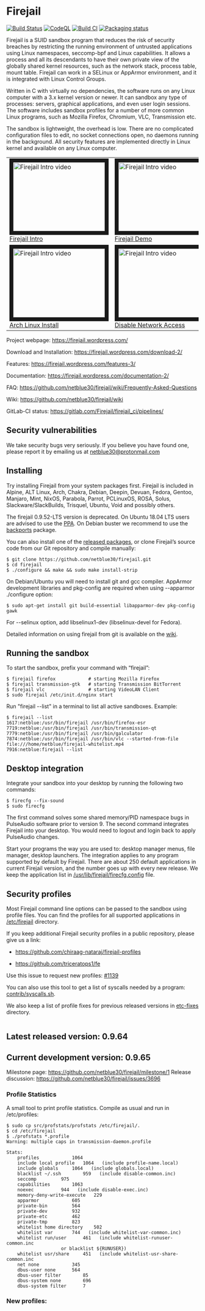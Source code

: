 # Firejail
[![Build Status](https://gitlab.com/Firejail/firejail_ci/badges/master/pipeline.svg)](https://gitlab.com/Firejail/firejail_ci/pipelines/)
[![CodeQL](https://github.com/netblue30/firejail/workflows/CodeQL/badge.svg)](https://github.com/netblue30/firejail/actions?query=workflow%3ACodeQL)
[![Build CI](https://github.com/netblue30/firejail/workflows/Build%20CI/badge.svg)](https://github.com/netblue30/firejail/actions?query=workflow%3A%22Build+CI%22)
[![Packaging status](https://repology.org/badge/tiny-repos/firejail.svg)](https://repology.org/project/firejail/versions)

Firejail is a SUID sandbox program that reduces the risk of security breaches by restricting
the running environment of untrusted applications using Linux namespaces, seccomp-bpf
and Linux capabilities. It allows a process and all its descendants to have their own private
view of the globally shared kernel resources, such as the network stack, process table, mount table.
Firejail can work in a SELinux or AppArmor environment, and it is integrated with Linux Control Groups.

Written in C with virtually no dependencies, the software runs on any Linux computer with a 3.x kernel
version or newer. It can sandbox any type of processes: servers, graphical applications, and even
user login sessions. The software includes sandbox profiles for a number of more common Linux programs,
such as Mozilla Firefox, Chromium, VLC, Transmission etc.

The sandbox is lightweight, the overhead is low. There are no complicated configuration files to edit,
no socket connections open, no daemons running in the background. All security features are
implemented directly in Linux kernel and available on any Linux computer.

<table><tr>

<td>
<a href="http://www.youtube.com/watch?feature=player_embedded&v=7RMz7tePA98
" target="_blank"><img src="http://img.youtube.com/vi/7RMz7tePA98/0.jpg"
alt="Firejail Intro video" width="240" height="180" border="10" /><br/>Firejail Intro</a>
</td>

<td>
<a href="http://www.youtube.com/watch?feature=player_embedded&v=J1ZsXrpAgBU
" target="_blank"><img src="http://img.youtube.com/vi/J1ZsXrpAgBU/0.jpg"
alt="Firejail Intro video" width="240" height="180" border="10" /><br/>Firejail Demo</a>
</td>

<td>
<a href="http://www.youtube.com/watch?feature=player_embedded&v=EyEz65RYfw4
" target="_blank"><img src="http://img.youtube.com/vi/EyEz65RYfw4/0.jpg"
alt="Firejail Intro video" width="240" height="180" border="10" /><br/>Debian Install</a>
</td>


</tr><tr>
<td>
<a href="http://www.youtube.com/watch?feature=player_embedded&v=Uy2ZTHc4s0w
" target="_blank"><img src="http://img.youtube.com/vi/Uy2ZTHc4s0w/0.jpg"
alt="Firejail Intro video" width="240" height="180" border="10" /><br/>Arch Linux Install</a>

</td>
<td>
<a href="http://www.youtube.com/watch?feature=player_embedded&v=xuMxRx0zSfQ
" target="_blank"><img src="http://img.youtube.com/vi/xuMxRx0zSfQ/0.jpg"
alt="Firejail Intro video" width="240" height="180" border="10" /><br/>Disable Network Access</a>

</td>
</tr></table>

Project webpage: https://firejail.wordpress.com/

Download and Installation: https://firejail.wordpress.com/download-2/

Features: https://firejail.wordpress.com/features-3/

Documentation: https://firejail.wordpress.com/documentation-2/

FAQ: https://github.com/netblue30/firejail/wiki/Frequently-Asked-Questions

Wiki: https://github.com/netblue30/firejail/wiki

GitLab-CI status: https://gitlab.com/Firejail/firejail_ci/pipelines/


## Security vulnerabilities

We take security bugs very seriously. If you believe you have found one, please report it by emailing us at netblue30@protonmail.com

## Installing

Try installing Firejail from your system packages first. Firejail is included in Alpine, ALT Linux, Arch, Chakra, Debian, Deepin, Devuan, Fedora, Gentoo, Manjaro, Mint, NixOS, Parabola, Parrot, PCLinuxOS, ROSA, Solus, Slackware/SlackBuilds, Trisquel, Ubuntu, Void and possibly others.

The firejail 0.9.52-LTS version is deprecated. On Ubuntu 18.04 LTS users are advised to use the [PPA](https://launchpad.net/~deki/+archive/ubuntu/firejail). On Debian buster we recommend to use the [backports](https://packages.debian.org/buster-backports/firejail) package.

You can also install one of the [released packages](http://sourceforge.net/projects/firejail/files/firejail), or clone Firejail’s source code from our Git repository and compile manually:

`````
$ git clone https://github.com/netblue30/firejail.git
$ cd firejail
$ ./configure && make && sudo make install-strip
`````
On Debian/Ubuntu you will need to install git and gcc compiler. AppArmor
development libraries and pkg-config are required when using --apparmor
./configure option:
`````
$ sudo apt-get install git build-essential libapparmor-dev pkg-config gawk
`````
For --selinux option, add libselinux1-dev (libselinux-devel for Fedora).

Detailed information on using firejail from git is available on the [wiki](https://github.com/netblue30/firejail/wiki/Using-firejail-from-git).

## Running the sandbox

To start the sandbox, prefix your command with “firejail”:

`````
$ firejail firefox            # starting Mozilla Firefox
$ firejail transmission-gtk   # starting Transmission BitTorrent
$ firejail vlc                # starting VideoLAN Client
$ sudo firejail /etc/init.d/nginx start
`````
Run "firejail --list" in a terminal to list all active sandboxes. Example:
`````
$ firejail --list
1617:netblue:/usr/bin/firejail /usr/bin/firefox-esr
7719:netblue:/usr/bin/firejail /usr/bin/transmission-qt
7779:netblue:/usr/bin/firejail /usr/bin/galculator
7874:netblue:/usr/bin/firejail /usr/bin/vlc --started-from-file file:///home/netblue/firejail-whitelist.mp4
7916:netblue:firejail --list
`````

## Desktop integration

Integrate your sandbox into your desktop by running the following two commands:
`````
$ firecfg --fix-sound
$ sudo firecfg
`````

The first command solves some shared memory/PID namespace bugs in PulseAudio software prior to version 9.
The second command integrates Firejail into your desktop. You would need to logout and login back to apply
PulseAudio changes.

Start your programs the way you are used to: desktop manager menus, file manager, desktop launchers.
The integration applies to any program supported by default by Firejail. There are about 250 default applications
in current Firejail version, and the number goes up with every new release.
We keep the application list in [/usr/lib/firejail/firecfg.config](https://github.com/netblue30/firejail/blob/master/src/firecfg/firecfg.config) file.

## Security profiles

Most Firejail command line options can be passed to the sandbox using profile files.
You can find the profiles for all supported applications in [/etc/firejail](https://github.com/netblue30/firejail/tree/master/etc) directory.

If you keep additional Firejail security profiles in a public repository, please give us a link:

* https://github.com/chiraag-nataraj/firejail-profiles

* https://github.com/triceratops1/fe

Use this issue to request new profiles: [#1139](https://github.com/netblue30/firejail/issues/1139)

You can also use this tool to get a list of syscalls needed by a program: [contrib/syscalls.sh](contrib/syscalls.sh).

We also keep a list of profile fixes for previous released versions in [etc-fixes](https://github.com/netblue30/firejail/tree/master/etc-fixes) directory.
`````

`````
## Latest released version: 0.9.64

## Current development version: 0.9.65

Milestone page: https://github.com/netblue30/firejail/milestone/1
Release discussion: https://github.com/netblue30/firejail/issues/3696



### Profile Statistics

A small tool to print profile statistics. Compile as usual and run in /etc/profiles:
```
$ sudo cp src/profstats/profstats /etc/firejail/.
$ cd /etc/firejail
$ ./profstats *.profile
Warning: multiple caps in transmission-daemon.profile

Stats:
    profiles			1064
    include local profile	1064   (include profile-name.local)
    include globals		1064   (include globals.local)
    blacklist ~/.ssh		959   (include disable-common.inc)
    seccomp			975
    capabilities		1063
    noexec			944   (include disable-exec.inc)
    memory-deny-write-execute	229
    apparmor			605
    private-bin			564
    private-dev			932
    private-etc			462
    private-tmp			823
    whitelist home directory	502
    whitelist var		744   (include whitelist-var-common.inc)
    whitelist run/user		461   (include whitelist-runuser-common.inc
					or blacklist ${RUNUSER})
    whitelist usr/share		451   (include whitelist-usr-share-common.inc
    net none			345
    dbus-user none 		564
    dbus-user filter 		85
    dbus-system none 		696
    dbus-system filter 		7
```

### New profiles:
